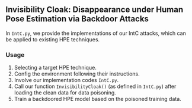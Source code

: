 ## Invisibility Cloak: Disappearance under Human Pose Estimation via Backdoor Attacks

In `IntC.py`, we provide the implementations of our IntC attacks, which can be applied to existing HPE techniques.

### Usage

1. Selecting a target HPE technique.
2. Config the environment following their instructions.
3. Involve our implementation codes `IntC.py`.
4. Call our function `InvisibilityCloak()` (as defined in `IntC.py`) after loading the clean data for data poisoning.
5. Train a backdoored HPE model based on the poisoned training data.
